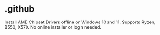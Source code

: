 # .github
Install AMD Chipset Drivers offline on Windows 10 and 11. Supports Ryzen, B550, X570. No online installer or login needed.
